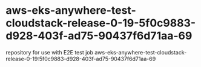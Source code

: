 # aws-eks-anywhere-test-cloudstack-release-0-19-5f0c9883-d928-403f-ad75-90437f6d71aa-69
repository for use with E2E test job aws-eks-anywhere-test-cloudstack-release-0-19:5f0c9883-d928-403f-ad75-90437f6d71aa-69
